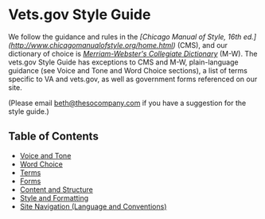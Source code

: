# Vets.gov Style Guide

We follow the guidance and rules in the *[Chicago Manual of Style, 16th ed.] (http://www.chicagomanualofstyle.org/home.html)* (CMS), and our dictionary of choice is [*Merriam-Webster's Collegiate Dictionary*](http://www.merriam-webster.com/) (M-W). The vets.gov Style Guide has exceptions to CMS and M-W, plain-language guidance (see Voice and Tone and Word Choice sections), a list of terms specific to VA and vets.gov, as well as government forms referenced on our site.

(Please email beth@thesocompany.com if you have a suggestion for the style guide.)

## Table of Contents

- [Voice and Tone](https://github.com/department-of-veterans-affairs/vets.gov-content-style-guide/blob/master/voice-and-tone.md)
- [Word Choice](https://github.com/department-of-veterans-affairs/vets.gov-content-style-guide/blob/master/word-choice.md)
- [Terms](https://github.com/department-of-veterans-affairs/vets.gov-content-style-guide/blob/master/terms.md)
- [Forms](https://github.com/department-of-veterans-affairs/vets.gov-content-style-guide/blob/master/forms.md)
- [Content and Structure](https://github.com/department-of-veterans-affairs/vets.gov-content-style-guide/blob/master/content-and-structure.md)
- [Style and Formatting](https://github.com/department-of-veterans-affairs/vets.gov-content-style-guide/blob/master/style-and-formatting.md)
- [Site Navigation (Language and Conventions)](https://github.com/department-of-veterans-affairs/vets.gov-content-style-guide/blob/master/site-navigation.md)
